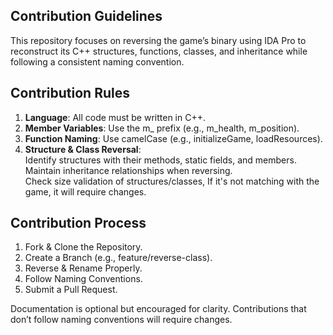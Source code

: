 ## Contribution Guidelines

This repository focuses on reversing the game’s binary using IDA Pro to reconstruct its C++ structures, functions, classes, and inheritance while following a consistent naming convention.

## Contribution Rules
1. **Language**: All code must be written in C++.
2. **Member Variables**: Use the m_ prefix (e.g., m_health, m_position).
3. **Function Naming**: Use camelCase (e.g., initializeGame, loadResources).
4. **Structure & Class Reversal**:</br>
Identify structures with their methods, static fields, and members.</br>
Maintain inheritance relationships when reversing.</br>
Check size validation of structures/classes, If it's not matching with the game, it will require changes.</br>

## Contribution Process
1. Fork & Clone the Repository.
2. Create a Branch (e.g., feature/reverse-class).
3. Reverse & Rename Properly.
4. Follow Naming Conventions.
5. Submit a Pull Request.

Documentation is optional but encouraged for clarity. Contributions that don’t follow naming conventions will require changes.
